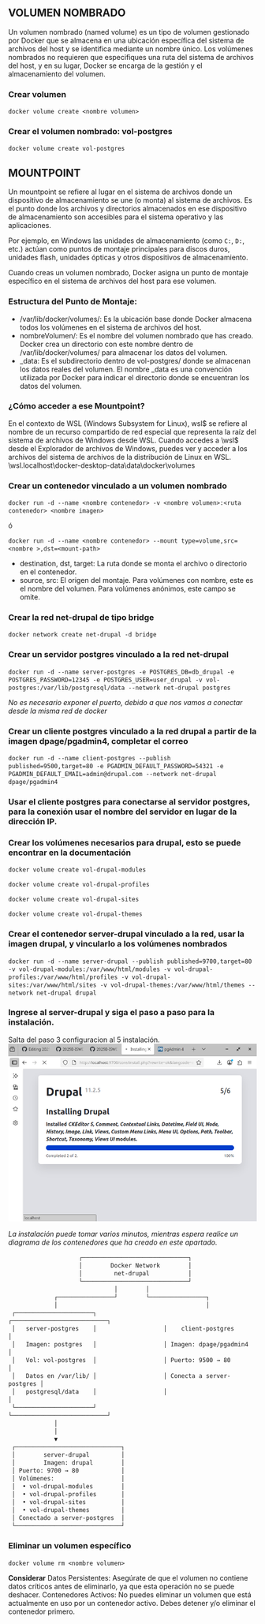 ## VOLUMEN NOMBRADO
Un volumen nombrado (named volume) es un tipo de volumen gestionado por Docker que se almacena en una ubicación específica del sistema de archivos del host y se identifica mediante un nombre único. Los volúmenes nombrados no requieren que especifiques una ruta del sistema de archivos del host, y en su lugar, Docker se encarga de la gestión y el almacenamiento del volumen.


### Crear volumen
```
docker volume create <nombre volumen>
```

### Crear el volumen nombrado: vol-postgres
```
docker volume create vol-postgres
```

## MOUNTPOINT
Un mountpoint se refiere al lugar en el sistema de archivos donde un dispositivo de almacenamiento se une (o monta) al sistema de archivos. Es el punto donde los archivos y directorios almacenados en ese dispositivo de almacenamiento son accesibles para el sistema operativo y las aplicaciones.

Por ejemplo, en Windows las unidades de almacenamiento (como `C:`, `D:`, etc.) actúan como puntos de montaje principales para discos duros, unidades flash, unidades ópticas y otros dispositivos de almacenamiento.

Cuando creas un volumen nombrado, Docker asigna un punto de montaje específico en el sistema de archivos del host para ese volumen.

### Estructura del Punto de Montaje:
- /var/lib/docker/volumes/: Es la ubicación base donde Docker almacena todos los volúmenes en el sistema de archivos del host.
- nombreVolumen/: Es el nombre del volumen nombrado que has creado. Docker crea un directorio con este nombre dentro de /var/lib/docker/volumes/ para almacenar los datos del volumen.
- _data: Es el subdirectorio dentro de vol-postgres/ donde se almacenan los datos reales del volumen. El nombre _data es una convención utilizada por Docker para indicar el directorio donde se encuentran los datos del volumen.

### ¿Cómo acceder a ese Mountpoint?
En el contexto de WSL (Windows Subsystem for Linux), wsl$ se refiere al nombre de un recurso compartido de red especial que representa la raíz del sistema de archivos de Windows desde WSL. Cuando accedes a \\wsl$ desde el Explorador de archivos de Windows, puedes ver y acceder a los archivos del sistema de archivos de la distribución de Linux en WSL.
\\wsl.localhost\docker-desktop-data\data\docker\volumes

### Crear un contenedor vinculado a un volumen nombrado
```
docker run -d --name <nombre contenedor> -v <nombre volumen>:<ruta contenedor> <nombre imagen>
```
ó
```
docker run -d --name <nombre contenedor> --mount type=volume,src=<nombre >,dst=<mount-path>
```
- destination, dst, target: La ruta donde se monta el archivo o directorio en el contenedor.
- source, src: El origen del montaje. Para volúmenes con nombre, este es el nombre del volumen. Para volúmenes anónimos, este campo se omite.


### Crear la red net-drupal de tipo bridge
```
docker network create net-drupal -d bridge
```

### Crear un servidor postgres vinculado a la red net-drupal
```
docker run -d --name server-postgres -e POSTGRES_DB=db_drupal -e POSTGRES_PASSWORD=12345 -e POSTGRES_USER=user_drupal -v vol-postgres:/var/lib/postgresql/data --network net-drupal postgres
```
_No es necesario exponer el puerto, debido a que nos vamos a conectar desde la misma red de docker_

### Crear un cliente postgres vinculado a la red drupal a partir de la imagen dpage/pgadmin4, completar el correo
```
docker run -d --name client-postgres --publish published=9500,target=80 -e PGADMIN_DEFAULT_PASSWORD=54321 -e PGADMIN_DEFAULT_EMAIL=admin@drupal.com --network net-drupal dpage/pgadmin4
```

### Usar el cliente postgres para conectarse al servidor postgres, para la conexión usar el nombre del servidor en lugar de la dirección IP.

### Crear los volúmenes necesarios para drupal, esto se puede encontrar en la documentación
```
docker volume create vol-drupal-modules
```
```
docker volume create vol-drupal-profiles
```
```
docker volume create vol-drupal-sites
```
```
docker volume create vol-drupal-themes
```

### Crear el contenedor server-drupal vinculado a la red, usar la imagen drupal, y vincularlo a los volúmenes nombrados
```
docker run -d --name server-drupal --publish published=9700,target=80 -v vol-drupal-modules:/var/www/html/modules -v vol-drupal-profiles:/var/www/html/profiles -v vol-drupal-sites:/var/www/html/sites -v vol-drupal-themes:/var/www/html/themes --network net-drupal drupal
```

### Ingrese al server-drupal y siga el paso a paso para la instalación.
Salta del paso 3 configuracion al 5 instalación.
![Imagen](captura4.png)

_La instalación puede tomar varios minutos, mientras espera realice un diagrama de los contenedores que ha creado en este apartado._
```
                    ┌──────────────────────────────┐
                    │        Docker Network        │
                    │         net-drupal           │
                    └──────────────────────────────┘
                              │        │
             ┌────────────────┘        └────────────────┐
             │                                          │
 ┌──────────────────────┐                   ┌───────────────────────────┐
 │   server-postgres    │                   │    client-postgres        │
 │   Imagen: postgres   │                   │ Imagen: dpage/pgadmin4    │
 │   Vol: vol-postgres  │                   │ Puerto: 9500 → 80         │
 │   Datos en /var/lib/ │                   │ Conecta a server-postgres │
 │   postgresql/data    │                   │                           │
 └──────────────────────┘                   └───────────────────────────┘
             │
             │
             ▼
 ┌──────────────────────────────┐
 │        server-drupal         │
 │        Imagen: drupal        │
 │ Puerto: 9700 → 80            │
 │ Volúmenes:                   │
 │  • vol-drupal-modules        │
 │  • vol-drupal-profiles       │
 │  • vol-drupal-sites          │
 │  • vol-drupal-themes         │
 │ Conectado a server-postgres  │
 └──────────────────────────────┘
```
### Eliminar un volumen específico
```
docker volume rm <nombre volumen>
```
**Considerar**
Datos Persistentes: Asegúrate de que el volumen no contiene datos críticos antes de eliminarlo, ya que esta operación no se puede deshacer.
Contenedores Activos: No puedes eliminar un volumen que está actualmente en uso por un contenedor activo. Debes detener y/o eliminar el contenedor primero.
